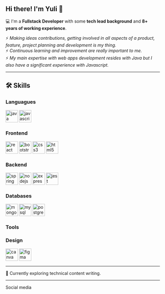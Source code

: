 ## Hi there! I'm Yuli 👋

&#128187; I'm a **Fullstack Developer** with some **tech lead background** and **8+ years of working experience**.

⚡ _Making ideas contributions, getting involved in all aspects of a product, feature, project planning and development is my thing._
<br>
⚡ _Continuous learning and improvement are really important to me._
<br>
⚡ _My main expertise with web apps development resides with Java but I also have a significant experience with Javascript._

--------------------------------

## 🛠️ Skills

### Languagues
<p>
  <img src="https://cdn.jsdelivr.net/gh/devicons/devicon/icons/java/java-original.svg" alt="java" width="40" height="40" />
  <img src="https://cdn.jsdelivr.net/gh/devicons/devicon/icons/javascript/javascript-original.svg" alt="javascript" width="40" height="40" />    
</p>

### Frontend
<p>
  <img src="https://cdn.jsdelivr.net/gh/devicons/devicon/icons/react/react-original.svg" alt="react" width="40" height="40" />
  <img src="https://cdn.jsdelivr.net/gh/devicons/devicon/icons/bootstrap/bootstrap-original.svg" alt="bootstrap" width="40" height="40" />        
  <img src="https://cdn.jsdelivr.net/gh/devicons/devicon/icons/css3/css3-original.svg" alt="css3" width="40" height="40" />
  <img src="https://cdn.jsdelivr.net/gh/devicons/devicon/icons/html5/html5-original.svg" alt="html5" width="40" height="40" />
</p>

### Backend
<p>
  <img src="https://cdn.jsdelivr.net/gh/devicons/devicon/icons/spring/spring-original.svg" alt="spring" width="40" height="40" />
  <img src="https://cdn.jsdelivr.net/gh/devicons/devicon/icons/nodejs/nodejs-original.svg" alt="nodejs" width="40" height="40" />
  <img src="https://cdn.jsdelivr.net/gh/devicons/devicon/icons/express/express-original.svg" alt="express" width="40" height="40" />
  <img src="https://cdn.jsdelivr.net/gh/devicons/devicon/icons/jest/jest-plain.svg" alt="jest" width="40" height="40" />   
</p>

### Databases
<p>
  <img src="https://cdn.jsdelivr.net/gh/devicons/devicon/icons/mongodb/mongodb-original.svg" alt="mongodb" width="40" height="40" />
  <img src="https://cdn.jsdelivr.net/gh/devicons/devicon/icons/mysql/mysql-original.svg" alt="mysql" width="40" height="40" />
  <img src="https://cdn.jsdelivr.net/gh/devicons/devicon/icons/postgresql/postgresql-original.svg" alt="postgresql" width="40" height="40" />   
</p>

### Tools
<!--<p>

            <img src="https://cdn.jsdelivr.net/gh/devicons/devicon/icons/git/git-original.svg" />
           <img src="https://cdn.jsdelivr.net/gh/devicons/devicon/icons/intellij/intellij-original.svg" />
            <img src="https://cdn.jsdelivr.net/gh/devicons/devicon/icons/vscode/vscode-original.svg" />
          
            <img src="https://cdn.jsdelivr.net/gh/devicons/devicon/icons/intellij/intellij-original.svg" />
          
            <img src="https://cdn.jsdelivr.net/gh/devicons/devicon/icons/github/github-original.svg" />
          
            <img src="https://cdn.jsdelivr.net/gh/devicons/devicon/icons/trello/trello-plain.svg" />
          
            <img src="https://cdn.jsdelivr.net/gh/devicons/devicon/icons/bitbucket/bitbucket-original.svg" />
 
            <img src="https://cdn.jsdelivr.net/gh/devicons/devicon/icons/jira/jira-original.svg" />
          
            <img src="https://cdn.jsdelivr.net/gh/devicons/devicon/icons/docker/docker-original.svg" />
          
            <img src="https://cdn.jsdelivr.net/gh/devicons/devicon/icons/sourcetree/sourcetree-original.svg" />
          
            <img src="https://cdn.jsdelivr.net/gh/devicons/devicon/icons/slack/slack-original.svg" />
          
            <img src="https://cdn.jsdelivr.net/gh/devicons/devicon/icons/confluence/confluence-original.svg" />
                   
  <img src="https://www.vectorlogo.zone/logos/getpostman/getpostman-icon.svg" title="Postman"  alt="Postman" width="40" height="40"/>&nbsp;
</p>
-->
### Design
<p>
  <img src="https://cdn.jsdelivr.net/gh/devicons/devicon/icons/canva/canva-original.svg" alt="canva" width="40" height="40" />
  <img src="https://cdn.jsdelivr.net/gh/devicons/devicon/icons/figma/figma-original.svg" alt="figma" width="40" height="40" />  
</p>   

--------------------------------

🌱 Currently exploring technical content writing.

--------------------------------

Social media

<!--
**ypdev19/ypdev19** is a ✨ _special_ ✨ repository because its `README.md` (this file) appears on your GitHub profile.
&#128204;
Here are some ideas to get you started:
📝
🏆
⭐
🥇
📚
🎓
- 🔭 I’m currently working on ...
- 🌱 I’m currently learning ...
- 👯 I’m looking to collaborate on ...
- 🤔 I’m looking for help with ...
- 💬 Ask me about ...
- 📫 How to reach me: ...
- 😄 Pronouns: ...
- ⚡ Fun fact: ...
-->
